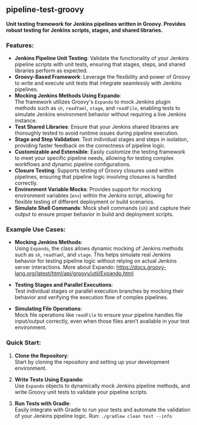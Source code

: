 ## pipeline-test-groovy  
**Unit testing framework for Jenkins pipelines written in Groovy. Provides robust testing for Jenkins scripts, stages, and shared libraries.**

### Features:
- **Jenkins Pipeline Unit Testing**: Validate the functionality of your Jenkins pipeline scripts with unit tests, ensuring that stages, steps, and shared libraries perform as expected.
- **Groovy-Based Framework**: Leverage the flexibility and power of Groovy to write and execute unit tests that integrate seamlessly with Jenkins pipelines.
- **Mocking Jenkins Methods Using Expando**:  
  The framework utilizes Groovy's `Expando` to mock Jenkins plugin methods such as `sh`, `readYaml`, `stage`, and `readFile`, enabling tests to simulate Jenkins environment behavior without requiring a live Jenkins instance.
- **Test Shared Libraries**: Ensure that your Jenkins shared libraries are thoroughly tested to avoid runtime issues during pipeline execution.
- **Stage and Step Validation**: Test individual stages and steps in isolation, providing faster feedback on the correctness of pipeline logic.
- **Customizable and Extensible**: Easily customize the testing framework to meet your specific pipeline needs, allowing for testing complex workflows and dynamic pipeline configurations.
- **Closure Testing**: Supports testing of Groovy closures used within pipelines, ensuring that pipeline logic involving closures is handled correctly.
- **Environment Variable Mocks**: Provides support for mocking environment variables (`env`) within the Jenkins script, allowing for flexible testing of different deployment or build scenarios.
- **Simulate Shell Commands**: Mock shell commands (`sh`) and capture their output to ensure proper behavior in build and deployment scripts.

### Example Use Cases:
- **Mocking Jenkins Methods**:  
  Using `Expando`, the class allows dynamic mocking of Jenkins methods such as `sh`, `readYaml`, and `stage`. This helps simulate real Jenkins behavior for testing pipeline logic without relying on actual Jenkins server interactions.
  More about Expando: https://docs.groovy-lang.org/latest/html/api/groovy/util/Expando.html

- **Testing Stages and Parallel Executions**:  
  Test individual stages or parallel execution branches by mocking their behavior and verifying the execution flow of complex pipelines.

- **Simulating File Operations**:  
  Mock file operations like `readFile` to ensure your pipeline handles file input/output correctly, even when those files aren’t available in your test environment.

### Quick Start:
1. **Clone the Repository**:  
   Start by cloning the repository and setting up your development environment.

2. **Write Tests Using Expando**:  
   Use `Expando` objects to dynamically mock Jenkins pipeline methods, and write Groovy unit tests to validate your pipeline scripts.

3. **Run Tests with Gradle**:  
   Easily integrate with Gradle to run your tests and automate the validation of your Jenkins pipeline logic.
   Run: `./gradlew clean test --info`

